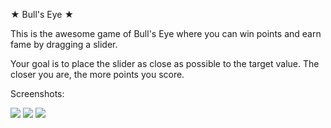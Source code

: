 ★ Bull's Eye ★

This is the awesome game of Bull's Eye where you can win points and earn fame by dragging a slider.

Your goal is to place the slider as close as possible to the target value. The closer you are, the more points you score.

<p>Screenshots:</p>
<img src="http://imgur.com/WziKiZT.jpg" />
<img src="http://imgur.com/WxzXLVQ.jpg" />
<img src="http://imgur.com/n0L7pXt.jpg" />
